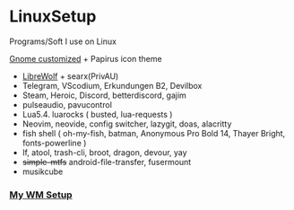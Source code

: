 # LinuxSetup
Programs/Soft I use on Linux

[Gnome customized](https://www.youtube.com/watch?v=zOUTasMuZl4) + Papirus icon theme
* [LibreWolf](https://www.youtube.com/watch?v=dwZpjKH8nbo) + searx(PrivAU)
* Telegram, VScodium, Erkundungen B2, Devilbox
* Steam, Heroic, Discord, betterdiscord, gajim
* pulseaudio, pavucontrol
* Lua5.4. luarocks ( busted, lua-requests )
* Neovim, neovide, config switcher, lazygit, doas, alacritty
* fish shell ( oh-my-fish, batman, Anonymous Pro Bold 14, Thayer Bright, fonts-powerline )
* lf, atool, trash-cli, broot, dragon, devour, yay
* ~~simple-mtfs~~ android-file-transfer, fusermount
* musikcube

### [My WM Setup](https://github.com/Good1Cheese/awesome)
